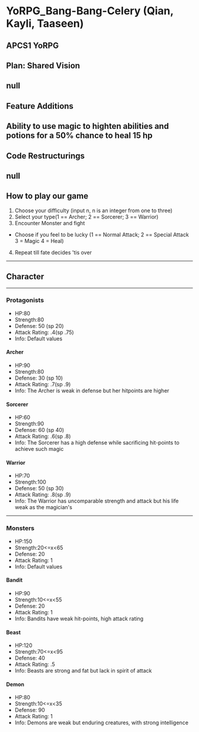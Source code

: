 # YoRPG_Bang-Bang-Celery (Qian, Kayli, Taaseen)
APCS1 YoRPG
-------------------------------------------------------
## Plan: Shared Vision
null 
------------------------------------------------------- 
## Feature Additions
Ability to use magic to highten abilities and potions for a 50% chance to heal 15 hp
------------------------------------------------------
## Code Restructurings
null
------------------------------------------------------
## How to play our game
1. Choose your difficulty (input n, n is an integer from one to three)
2. Select your type(1 == Archer; 2 == Sorcerer; 3 == Warrior)
3. Encounter Monster and fight
  * Choose if you feel to be lucky (1 == Normal Attack; 2 == Special Attack 3 = Magic 4 = Heal)
4. Repeat till fate decides 'tis over
  

-----------------------------------------------------
## Character
-------------------------------------------------------
### Protagonists   
* HP:80
* Strength:80
* Defense: 50 (sp 20)
* Attack Rating: .4(sp .75)
* Info: Default values

#### Archer
* HP:90
* Strength:80
* Defense: 30 (sp 10)
* Attack Rating: .7(sp .9)
* Info: The Archer is weak in defense but her hitpoints are higher

#### Sorcerer
* HP:60
* Strength:90
* Defense: 60 (sp 40)
* Attack Rating: .6(sp .8)
* Info: The Sorcerer has a high defense while sacrificing hit-points to achieve such magic

#### Warrior
* HP:70
* Strength:100
* Defense: 50 (sp 30)
* Attack Rating: .8(sp .9)
* Info: The Warrior has uncomparable strength and attack but his life weak as the magician's 
-------------------------------------------------------------
### Monsters
* HP:150
* Strength:20<=x<65
* Defense: 20
* Attack Rating: 1
* Info: Default values


#### Bandit
* HP:90
* Strength:10<=x<55
* Defense: 20
* Attack Rating: 1
* Info: Bandits have weak hit-points, high attack rating 

#### Beast
* HP:120
* Strength:70<=x<95
* Defense: 40
* Attack Rating: .5
* Info: Beasts are strong and fat but lack in spirit of attack 

#### Demon
* HP:80
* Strength:10<=x<35
* Defense: 90
* Attack Rating: 1
* Info: Demons are weak but enduring creatures, with strong intelligence
